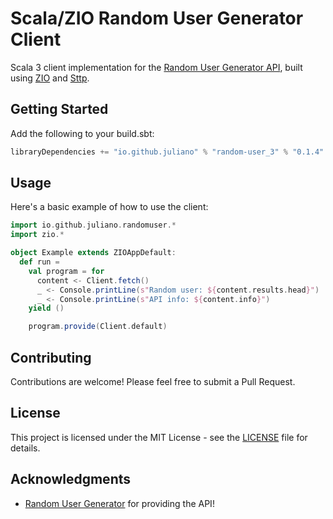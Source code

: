 # Scala/ZIO Random User Generator Client

Scala 3 client implementation for the [Random User Generator API](https://randomuser.me/), built using [ZIO](https://zio.dev/) and [Sttp](https://sttp.softwaremill.com/en/stable/).

## Getting Started

Add the following to your build.sbt:

```scala
libraryDependencies += "io.github.juliano" % "random-user_3" % "0.1.4"
```

## Usage

Here's a basic example of how to use the client:

```scala
import io.github.juliano.randomuser.*
import zio.*

object Example extends ZIOAppDefault:
  def run = 
    val program = for
      content <- Client.fetch()
      _ <- Console.printLine(s"Random user: ${content.results.head}")
      _ <- Console.printLine(s"API info: ${content.info}")
    yield ()

    program.provide(Client.default)
```


## Contributing

Contributions are welcome! Please feel free to submit a Pull Request.

## License

This project is licensed under the MIT License - see the [LICENSE](LICENSE) file for details.

## Acknowledgments

- [Random User Generator](https://randomuser.me/) for providing the API!
